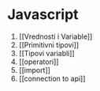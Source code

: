 # Javascript

1. [[Vrednosti i Variable]] 
2. [[Primitivni tipovi]] 
3. [[Tipovi variabli]] 
4. [[operatori]] 
5. [[import]]
6. [[connection to api]] 